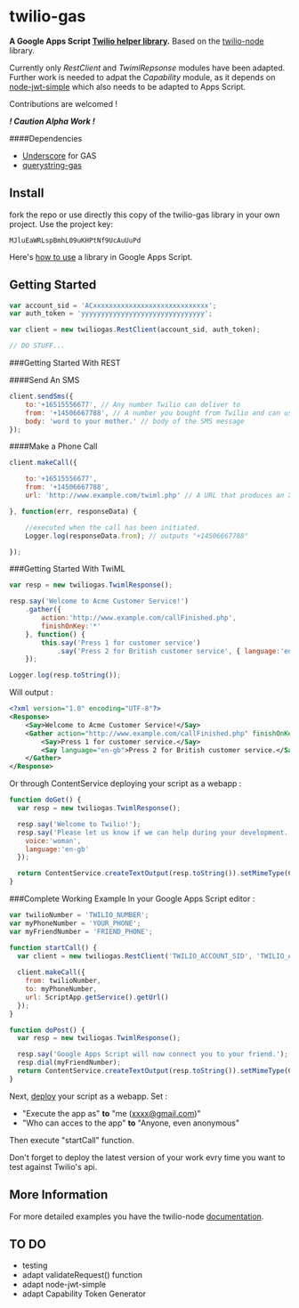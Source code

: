 twilio-gas
==========
**A Google Apps Script [Twilio helper library](https://www.twilio.com/docs/libraries#JavaScript%20and%20GAS).** Based on the [twilio-node](https://github.com/twilio/twilio-node) library.


Currently only *RestClient* and *TwimlRepsonse* modules have been adapted. Further work is needed to adpat the *Capability* module, as it depends on [node-jwt-simple](https://github.com/hokaccha/node-jwt-simple) which also needs to be adapted to Apps Script.

Contributions are welcomed !

***! Caution Alpha Work !***

####Dependencies
* [Underscore](https://script.google.com/d/1I21uLOwDKdyF3_W_hvh6WXiIKWJWno8yG9lB8lf1VBnZFQ6jAAhyNTRG/edit) for GAS
* [querystring-gas](https://github.com/illiatdesdindes/querystring-gas)

Install
-------

fork the repo or use directly this copy of the twilio-gas library in your own project. 
Use the project key:

```
MJluEaWRLspBmhL09uKHPtNf9UcAuUuPd
```

Here's [how to use](https://developers.google.com/apps-script/guide_libraries) a library in Google Apps Script.

Getting Started
---------------

```javascript
var account_sid = 'ACxxxxxxxxxxxxxxxxxxxxxxxxxxxxx';
var auth_token = 'yyyyyyyyyyyyyyyyyyyyyyyyyyyyyyy';

var client = new twiliogas.RestClient(account_sid, auth_token);

// DO STUFF...
```

###Getting Started With REST

####Send An SMS

```javascript
client.sendSms({
    to:'+16515556677', // Any number Twilio can deliver to
    from: '+14506667788', // A number you bought from Twilio and can use for outbound communication
    body: 'word to your mother.' // body of the SMS message
});
```

####Make a Phone Call

```javascript
client.makeCall({

    to:'+16515556677',
    from: '+14506667788',
    url: 'http://www.example.com/twiml.php' // A URL that produces an XML document (TwiML) which contains instructions for the call

}, function(err, responseData) {

    //executed when the call has been initiated.
    Logger.log(responseData.from); // outputs "+14506667788"

});
```
###Getting Started With TwiML

```javascript
var resp = new twiliogas.TwimlResponse();

resp.say('Welcome to Acme Customer Service!')
    .gather({
        action:'http://www.example.com/callFinished.php',
        finishOnKey:'*'
    }, function() {
        this.say('Press 1 for customer service')
            .say('Press 2 for British customer service', { language:'en-gb' });
    });

Logger.log(resp.toString());
```

Will output :

```xml
<?xml version="1.0" encoding="UTF-8"?>
<Response>
    <Say>Welcome to Acme Customer Service!</Say>
    <Gather action="http://www.example.com/callFinished.php" finishOnKey="*">
        <Say>Press 1 for customer service.</Say>
        <Say language="en-gb">Press 2 for British customer service.</Say>
    </Gather>
</Response>
```
Or through ContentService deploying your script as a webapp :
```javascript
function doGet() {
  var resp = new twiliogas.TwimlResponse();

  resp.say('Welcome to Twilio!');
  resp.say('Please let us know if we can help during your development.', {
    voice:'woman',
    language:'en-gb'
  });

  return ContentService.createTextOutput(resp.toString()).setMimeType(ContentService.MimeType.XML)
}
```
###Complete Working Example
In your Google Apps Script editor :
```javascript
var twilioNumber = 'TWILIO_NUMBER';
var myPhoneNumber = 'YOUR_PHONE';
var myFriendNumber = 'FRIEND_PHONE';

function startCall() {
  var client = new twiliogas.RestClient('TWILIO_ACCOUNT_SID', 'TWILIO_AUTH_TOKEN');
  
  client.makeCall({
    from: twilioNumber,
    to: myPhoneNumber,
    url: ScriptApp.getService().getUrl()
  });
}

function doPost() {
  var resp = new twiliogas.TwimlResponse();

  resp.say('Google Apps Script will now connect you to your friend.');
  resp.dial(myFriendNumber);
  return ContentService.createTextOutput(resp.toString()).setMimeType(ContentService.MimeType.XML)
}
```
Next, [deploy](https://developers.google.com/apps-script/execution_web_apps) your script as a webapp. Set :

* "Execute the app as" **to** "me (xxxx@gmail.com)" 
* "Who can acces to the app" **to** "Anyone, even anonymous"

Then execute "startCall" function.

Don't forget to deploy the latest version of your work evry time you want to test against Twilio's api.

More Information
----------------
For more detailed examples you have the twilio-node [documentation](http://twilio.github.io/twilio-node/).

TO DO
-----
* testing
* adapt validateRequest() function
* adapt node-jwt-simple
* adapt Capability Token Generator

